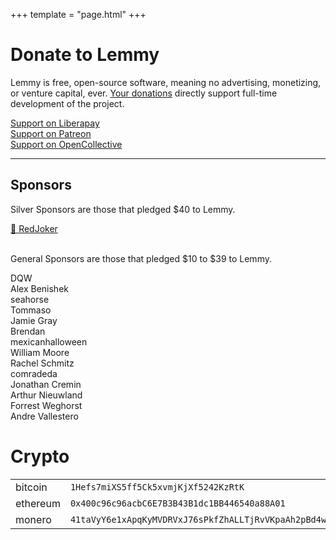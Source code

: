 +++
template = "page.html"
+++

<div class="text-center">
  <h1>Donate to Lemmy</h1>
  <p>Lemmy is free, open-source software, meaning no advertising, monetizing, or venture capital, ever. <a href="/sponsors">Your donations</a> directly support full-time development of the project.
  </p>
  <div class="row is-horizontal-align">
    <div class="col-3">
      <a class="button primary" href="https://liberapay.com/Lemmy">Support on Liberapay</a>
    </div>
    <div class="col-3">
      <a class="button primary" href="https://www.patreon.com/dessalines">Support on Patreon</a>
    </div>
    <div class="col-3">
      <a class="col button primary" href="https://opencollective.com/lemmy">Support on OpenCollective</a>
    </div>
  </div>
  </p>
</div>

---

<div class="text-center">
  <h2>Sponsors</h2>
  <p>Silver Sponsors are those that pledged $40 to Lemmy.</p>
  <div class="row is-horizontal-align">
    <div class="col">
      <a class="button outline primary" href="https://iww.org/">💎 RedJoker</a>
    </div>
  </div>
  <br />
  <p>General Sponsors are those that pledged $10 to $39 to Lemmy.</p>
  <div class="row is-horizontal-align">
    <div class="col">
      <div class="button outline primary">DQW</div>
    </div>
    <div class="col">
      <div class="button outline primary">Alex Benishek</div>
    </div>
    <div class="col">
      <div class="button outline">seahorse</div>
    </div>
    <div class="col">
      <div class="button outline">Tommaso</div>
    </div>
    <div class="col">
      <div class="button outline">Jamie Gray</div>
    </div>
    <div class="col">
      <div class="button outline">Brendan</div>
    </div>
    <div class="col">
      <div class="button outline">mexicanhalloween</div>
    </div>
    <div class="col">
      <div class="button outline">William Moore</div>
    </div>
    <div class="col">
      <div class="button outline">Rachel Schmitz</div>
    </div>
    <div class="col">
      <div class="button outline">comradeda</div>
    </div>
    <div class="col">
      <div class="button outline">Jonathan Cremin</div>
    </div>
    <div class="col">
      <div class="button outline">Arthur Nieuwland</div>
    </div>
    <div class="col">
      <div class="button outline">Forrest Weghorst</div>
    </div>
    <div class="col">
      <div class="button outline">Andre Vallestero</div>
    </div>
  </div>
</div>

<div class="text-center">
  <h1>Crypto</h1>
    <table>
      <tr><td>bitcoin</td><td><code>1Hefs7miXS5ff5Ck5xvmjKjXf5242KzRtK</code></td></tr>
      <tr><td>ethereum</td><td><code>0x400c96c96acbC6E7B3B43B1dc1BB446540a88A01</code></td></tr>
      <tr><td>monero</td><td><code>41taVyY6e1xApqKyMVDRVxJ76sPkfZhALLTjRvVKpaAh2pBd4wv9RgYj1tSPrx8wc6iE1uWUfjtQdTmTy2FGMeChGVKPQuV</code></td></tr>
    </table>
</div>
